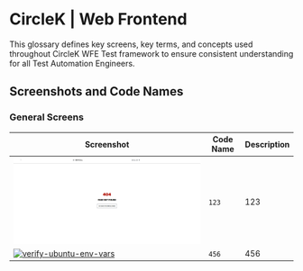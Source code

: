 # CircleK | Web Frontend

This glossary defines key screens, key terms, and concepts used throughout CircleK WFE Test
framework to ensure consistent understanding for all Test Automation Engineers.

## Screenshots and Code Names

### General Screens

| Screenshot                                                                                                                                                          | Code Name | Description |
|---------------------------------------------------------------------------------------------------------------------------------------------------------------------|-----------|-------------|
| ![404-not-found-service-mastercard.jpg](images/404-not-found-service-mastercard.jpg)                                                                                | `123`     | 123         |
| <a href="..images/forgot-password-service-mastercard.jpg"><img src="..images/forgot-password-service-mastercard.jpg" alt="verify-ubuntu-env-vars" width="300"/></a> | `456`     | 456         |